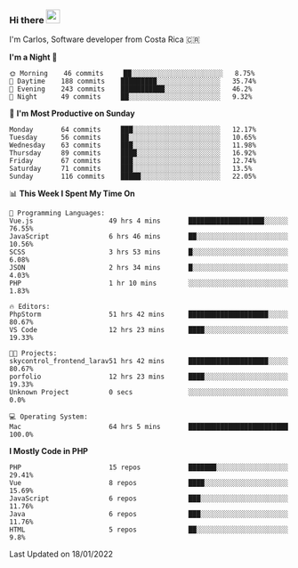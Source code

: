 ### Hi there <img src="https://media.giphy.com/media/hvRJCLFzcasrR4ia7z/giphy.gif" width="25px">

I'm Carlos, Software developer from Costa Rica 🇨🇷

<!--START_SECTION:waka-->
**I'm a Night 🦉** 

```text
🌞 Morning    46 commits     ██░░░░░░░░░░░░░░░░░░░░░░░   8.75% 
🌆 Daytime    188 commits    █████████░░░░░░░░░░░░░░░░   35.74% 
🌃 Evening    243 commits    ███████████░░░░░░░░░░░░░░   46.2% 
🌙 Night      49 commits     ██░░░░░░░░░░░░░░░░░░░░░░░   9.32%

```
📅 **I'm Most Productive on Sunday** 

```text
Monday       64 commits     ███░░░░░░░░░░░░░░░░░░░░░░   12.17% 
Tuesday      56 commits     ██░░░░░░░░░░░░░░░░░░░░░░░   10.65% 
Wednesday    63 commits     ███░░░░░░░░░░░░░░░░░░░░░░   11.98% 
Thursday     89 commits     ████░░░░░░░░░░░░░░░░░░░░░   16.92% 
Friday       67 commits     ███░░░░░░░░░░░░░░░░░░░░░░   12.74% 
Saturday     71 commits     ███░░░░░░░░░░░░░░░░░░░░░░   13.5% 
Sunday       116 commits    █████░░░░░░░░░░░░░░░░░░░░   22.05%

```


📊 **This Week I Spent My Time On** 

```text
💬 Programming Languages: 
Vue.js                   49 hrs 4 mins       ███████████████████░░░░░░   76.55% 
JavaScript               6 hrs 46 mins       ██░░░░░░░░░░░░░░░░░░░░░░░   10.56% 
SCSS                     3 hrs 53 mins       █░░░░░░░░░░░░░░░░░░░░░░░░   6.08% 
JSON                     2 hrs 34 mins       █░░░░░░░░░░░░░░░░░░░░░░░░   4.03% 
PHP                      1 hr 10 mins        ░░░░░░░░░░░░░░░░░░░░░░░░░   1.83%

🔥 Editors: 
PhpStorm                 51 hrs 42 mins      ████████████████████░░░░░   80.67% 
VS Code                  12 hrs 23 mins      ████░░░░░░░░░░░░░░░░░░░░░   19.33%

🐱‍💻 Projects: 
skycontrol_frontend_larav51 hrs 42 mins      ████████████████████░░░░░   80.67% 
porfolio                 12 hrs 23 mins      ████░░░░░░░░░░░░░░░░░░░░░   19.33% 
Unknown Project          0 secs              ░░░░░░░░░░░░░░░░░░░░░░░░░   0.0%

💻 Operating System: 
Mac                      64 hrs 5 mins       █████████████████████████   100.0%

```

**I Mostly Code in PHP** 

```text
PHP                      15 repos            ███████░░░░░░░░░░░░░░░░░░   29.41% 
Vue                      8 repos             ████░░░░░░░░░░░░░░░░░░░░░   15.69% 
JavaScript               6 repos             ███░░░░░░░░░░░░░░░░░░░░░░   11.76% 
Java                     6 repos             ███░░░░░░░░░░░░░░░░░░░░░░   11.76% 
HTML                     5 repos             ██░░░░░░░░░░░░░░░░░░░░░░░   9.8%

```



 Last Updated on 18/01/2022
<!--END_SECTION:waka-->
